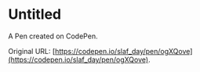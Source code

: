 # Untitled

A Pen created on CodePen.

Original URL: [https://codepen.io/slaf_day/pen/ogXQove](https://codepen.io/slaf_day/pen/ogXQove).

